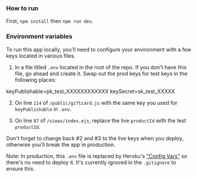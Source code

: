 ### How to run

First, `npm install` then `npm run dev`.

### Environment variables

To run this app locally, you'll need to configure your environment with a few keys located in various files.

1. In a file titled `.env` located in the root of the repo. If you don't have this file, go ahead and create it. Swap out the prod keys for test keys in the following places:

keyPublishable=pk_test_XXXXXXXXXXXX
keySecret=sk_test_XXXXX

2. On line `114` of `/public/giftcard.js` with the same key you used for `keyPublishable` in `.env`.

3. On line `87` of `/views/index.ejs`, replace the live  `productId` with the test `productId`.

Don't forget to change back #2 and #3 to the live keys when you deploy, otherwise you'll break the app in production.

Note: In production, this `.env` file is replaced by Heroku's ["Config Vars"](https://devcenter.heroku.com/articles/config-vars) so there's no need to deploy it. It's currently ignored in the `.gitignore` to ensure this.

